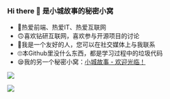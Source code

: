 ### Hi there 👋 是小城故事的秘密小窝

- 🤣热爱前端、热爱IT、热爱互联网
- 🙃喜欢钻研互联网，喜欢参与开源项目的讨论
- 🤪我是一个友好的人，您可以在社交媒体上与我联系
- 🙄本Github里没什么东西，都是学习过程中的垃圾代码
- 😪我的另一个秘密小窝：[小城故事 - 欢迎光临！](https://www.webxc.ml/)

![](https://github-readme-stats.vercel.app/api?username=web-xc&show_icons=true&theme=vue)

![](https://github-readme-stats.vercel.app/api/top-langs/?username=web-xc&theme=buefy)

<!--以下是一些帮助您入门的想法：

- 🔭 我目前正在做 ...
- 🌱 我现在正在学习...
- 👯 我希望在以下方面进行合作 ...
- 🤔 我正在寻求帮助 ...
- 📫 如何联系我: ...
-->
